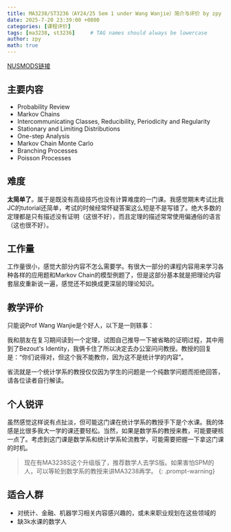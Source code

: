 ```yaml
---
title: MA3238/ST3236（AY24/25 Sem 1 under Wang Wanjie）简介与评价 by zpy
date: 2025-7-20 23:39:00 +0800
categories: [课程评价]
tags: [ma3238, st3236]     # TAG names should always be lowercase
author: zpy
math: true
---
```

[NUSMODS链接](https://nusmods.com/courses/MA3238/stochastic-processes-i)

## 主要内容

- Probability Review
- Markov Chains
- Intercommunicating Classes, Reducibility, Periodicity and Regularity
- Stationary and Limiting Distributions
- One-step Analysis
- Markov Chain Monte Carlo
- Branching Processes
- Poisson Processes

## 难度

**太简单了**。属于是既没有高级技巧也没有计算难度的一门课。我感觉期末考试比我JC的tutorial还简单，考试的时候经常怀疑答案这么短是不是写错了。绝大多数的定理都是只有描述没有证明（这很不好），而且定理的描述常常使用偏通俗的语言（这也很不好）。

## 工作量

工作量很小，感觉大部分内容不怎么需要学。有很大一部分的课程内容用来学习各种各样的应用题和Markov Chain的模型例题了，但是这部分基本就是把理论内容套层皮重新说一遍，感觉还不如换成更深层的理论知识。

## 教学评价

只能说Prof Wang Wanjie是个好人，以下是一则轶事：

我和朋友在复习期间读到一个定理，试图自己推导一下被省略的证明过程，其中用到了Bezout's Identity，我俩卡住了所以决定去办公室问问教授。教授的回复是：“你们说得对，但这个我不能教你，因为这不是统计学的内容”。

省流就是一个统计学系的教授仅仅因为学生的问题是一个纯数学问题而拒绝回答，请各位读者自行解读。

## 个人锐评

虽然感觉这样说有点扯淡，但可能这门课在统计学系的教授手下是个水课。我的体感是比很多我大一学的课还要轻松。当然，如果是数学系的教授来教，可能要硬核一点了。考虑到这门课是数学系和统计学系轮流教学，可能需要把握一下拿这门课的时机。

> 现在有MA3238S这个升级版了，推荐数学人去学S版。如果害怕SPM的人，可以等轮到数学系的教授来讲MA3238再学。
{: .prompt-warning}

## 适合人群

- 对统计、金融、机器学习相关内容感兴趣的，或未来职业规划在这些领域的
- 缺3k水课的数学人
